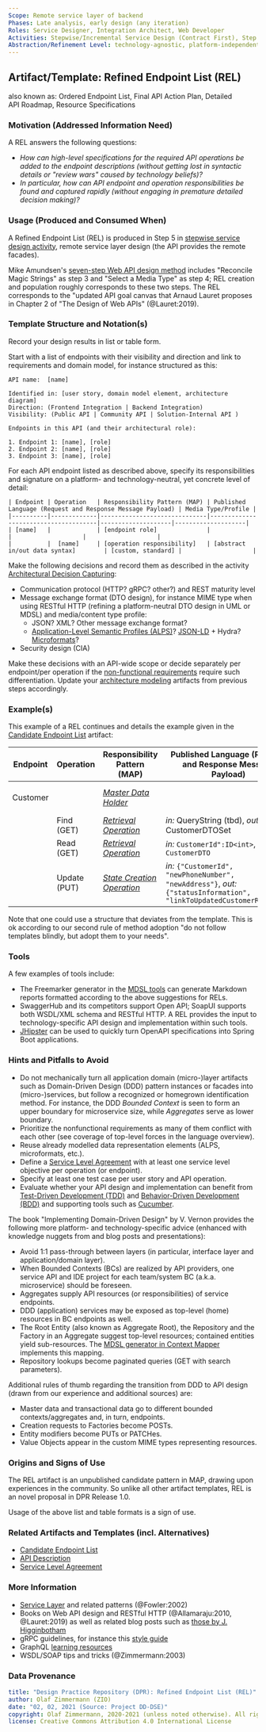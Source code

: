 ```yaml
---
Scope: Remote service layer of backend
Phases: Late analysis, early design (any iteration)
Roles: Service Designer, Integration Architect, Web Developer
Activities: Stepwise/Incremental Service Design (Contract First), Step 5
Abstraction/Refinement Level: technology-agnostic, platform-independent
---
```



Artifact/Template: Refined Endpoint List (REL)
----------------------------------------------
also known as: Ordered Endpoint List, Final API Action Plan, Detailed API Roadmap, Resource Specifications <!-- from MAP -->


### Motivation (Addressed Information Need) 

A REL answers the following questions:

* *How can high-level specifications for the required API operations be added to the endpoint descriptions (without getting lost in syntactic details or "review wars" caused by technology beliefs)?* 
* *In particular, how can API endpoint and operation responsibilities be found and captured rapidly (without engaging in premature detailed decision making)?*


### Usage (Produced and Consumed When)
 
A Refined Endpoint List (REL) is produced in Step 5 in [stepwise service design activity](../activities/SDPR-StepwiseServiceDesign.md), remote service layer design (the API provides the remote facades).

<!-- * Step 5 of the EXPOSE technique -->

Mike Amundsen's [seven-step Web API design method](https://www.infoq.com/articles/web-api-design-methodology/) includes "Reconcile Magic Strings" as step 3 and "Select a Media Type" as step 4; REL creation and population roughly corresponds to these two steps. The REL corresponds to the "updated API goal canvas that Arnaud Lauret proposes in Chapter 2 of "The Design of Web APIs" (@Lauret:2019).


### Template Structure and Notation(s)
Record your design results in list or table form. 

Start with a list of endpoints with their visibility and direction and link to requirements and domain model, for instance structured as this: 

```
API name:  [name]

Identified in: [user story, domain model element, architecture diagram]
Direction: (Frontend Integration | Backend Integration)
Visibility: (Public API | Community API | Solution-Internal API )

Endpoints in this API (and their architectural role): 

1. Endpoint 1: [name], [role]
2. Endpoint 2: [name], [role]
3. Endpoint 3: [name], [role]
```

<!-- older proposal:
This is an elaborate proposal, referencing several categories in [Microservice API Patterns (MAP)](https://microservice-api-patterns.org/):
| Integration Type ([Foundation](https://microservice-api-patterns.org/patterns/foundation/) pattern) | Visibility ([Foundation](https://microservice-api-patterns.org/patterns/foundation/) pattern) | API/Endpoint Name | Source (Artifact) | Features/Capabilities ([Responsibility](https://microservice-api-patterns.org/patterns/responsibility/) Analysis) |  
|------------------|------------|------|--------|--------------|
| ... | ... | ... | ... | ... |
-->

For each API endpoint listed as described above, specify its responsibilities and signature on a platform- and technology-neutral, yet concrete level of detail:

```
| Endpoint | Operation   | Responsibility Pattern (MAP) | Published Language (Request and Response Message Payload) | Media Type/Profile |
|----------|-------------|------------------------------|--------------------------------------|--------------------|--------------------|
| [name]   |             | [endpoint role]              |                                      |                    |                    |
|          |  [name]     | [operation responsibility]   | [abstract in/out data syntax]        | [custom, standard] |                    |
```

<!-- Step 5 of activity has more here: service layer, remote facade, DTO ADs; feature in tutorial (not needed here) -->

Make the following decisions and record them as described in the activity [Architectural Decision Capturing](DPR-ArchitecturalDecisionCapturing.md):

* Communication protocol (HTTP? gRPC? other?) and REST maturity level 
* Message exchange format (DTO design), for instance MIME type when using RESTful HTTP (refining a platform-neutral DTO design in UML or MDSL) and media/content type profile:
    * JSON? XML? Other message exchange format?
    * [Application-Level Semantic Profiles (ALPS)](https://tools.ietf.org/html/draft-amundsen-richardson-foster-alps-03)? [JSON-LD](https://json-ld.org/) + Hydra? [Microformats](http://microformats.org/)?
* Security design (CIA)

Make these decisions with an API-wide scope or decide separately per endpoint/per operation if the [non-functional requirements](DPR-SMART-NFR-Elicitation.md) require such differentiation. Update your [architecture modeling](DPR-ArchitectureModeling.md) artifacts from previous steps accordingly.


### Example(s)

This example of a REL continues and details the example given in the [Candidate Endpoint List](SDPR-CandidateEndpointList.md) artifact:

| Endpoint | Operation   | Responsibility Pattern (MAP) | Published Language (Request and Response Message Payload) | Media Type/Profile |
|----------|-------------|------------------------------|-----------------------------------------------------------|--------------------|
| Customer |             | [*Master Data Holder*](https://microservice-api-patterns.org/patterns/responsibility/informationHolderEndpointTypes/MasterDataHolder)         |              | microformats or ALPS (tbd) |
|          |  Find (GET) |  [*Retrieval Operation*](https://microservice-api-patterns.org/patterns/responsibility/operationResponsibilities/RetrievalOperation) | *in:* QueryString (tbd), *out:* CustomerDTOSet | |
|          |  Read (GET) | [*Retrieval Operation*](https://microservice-api-patterns.org/patterns/responsibility/operationResponsibilities/RetrievalOperation) | *in:* `CustomerId":ID<int>`, *out:* `CustomerDTO` <!-- MDSL snippets --> |  |
|          |  Update (PUT) | [*State Creation Operation*](https://microservice-api-patterns.org/patterns/responsibility/operationResponsibilities/StateCreationOperation)  | *in:* `{"CustomerId", "newPhoneNumber", "newAddress"}`, *out:* `{"statusInformation", "linkToUpdatedCustomerResource}` <!-- MDSL snippets --> | |

<!-- TODO (v2) SSD step 5 has more, for instance provider/backend mapping -->

Note that one could use a structure that deviates from the template. This is ok according to our second rule of method adoption "do not follow templates blindly, but adopt them to your needs".

<!-- See this [end-to-end service design demo](https://ozimmer.ch/practices/2020/06/10/ICWEKeynoteAndDemo.html) for more technical contracts. -->


### Tools

A few examples of tools include:

* The Freemarker generator in the [MDSL tools](https://microservice-api-patterns.github.io/MDSL-Specification/updates/) can generate Markdown reports formatted according to the above suggestions for RELs.
* SwaggerHub and its competitors support Open API; SoapUI supports both WSDL/XML schema and RESTful HTTP. A REL provides the input to technology-specific API design and implementation within such tools.
* [JHipster](https://www.jhipster.tech/doing-api-first-development/) can be used to quickly turn OpenAPI specifications into Spring Boot applications.


### Hints and Pitfalls to Avoid

* Do not mechanically turn all application domain (micro-)layer artifacts such as Domain-Driven Design (DDD) pattern instances or facades into (micro-)services, but follow a recognized or homegrown identification method. For instance, the DDD *Bounded Context* is seen to form an upper boundary for microservice size, while *Aggregates* serve as lower boundary.
* Prioritize the nonfunctional requirements as many of them conflict with each other (see coverage of top-level forces in the language overview).
* Reuse already modelled data representation elements (ALPS, microformats, etc.).
* Define a [Service Level Agreement](SDPR-ServiceLevelAgreement.md) with at least one service level objective per operation (or endpoint). 
* Specify at least one test case per user story and API operation.
* Evaluate whether your API design and implementation can benefit from [Test-Driven Development (TDD)](https://www.agilealliance.org/glossary/tdd/) and [Behavior-Driven Development (BDD)](https://dannorth.net/introducing-bdd/) and supporting tools such as [Cucumber](https://cucumber.io/). 

<!-- From JUG 2019 slide (is there a newer version?) -->

The book "Implementing Domain-Driven Design" by V. Vernon provides the following more platform- and technology-specific advice (enhanced with knowledge nuggets from and blog posts and presentations):

* Avoid 1:1 pass-through between layers (in particular, interface layer and application/domain layer). <!-- note that https://www.ibm.com/garage/method/practices/code/domain-driven-design seems to contradict this hint at least to some extent -->
* When Bounded Contexts (BCs) are realized by API providers, one service API and IDE project for each team/system BC (a.k.a. microservice) should be foreseen.
* Aggregates supply API resources (or responsibilities) of service endpoints.
* DDD (application) services may be exposed as top-level (home) resources in BC endpoints as well.
* The Root Entity (also known as Aggregate Root), the Repository and the Factory in an Aggregate suggest top-level resources; contained entities yield sub-resources. The [MDSL generator in Context Mapper](https://contextmapper.org/docs/mdsl/) implements this mapping.
* Repository lookups become paginated queries (GET with search parameters).

Additional rules of thumb regarding the transition from DDD to API design (drawn from our experience and additional sources) are:

* Master data and transactional data go to different bounded contexts/aggregates and, in turn, endpoints.
* Creation requests to Factories become POSTs.
* Entity modifiers become PUTs or PATCHes.
* Value Objects appear in the custom MIME types representing resources.


### Origins and Signs of Use
The REL artifact is an unpublished candidate pattern in MAP, drawing upon experiences in the community. So unlike all other artifact templates, REL is an novel proposal in DPR Release 1.0.

Usage of the above list and table formats is a sign of use.


### Related Artifacts and Templates (incl. Alternatives)

* [Candidate Endpoint List](SDPR-CandidateEndpointList.md) 
* [API Description](SDPR-APIDescription.md)
* [Service Level Agreement](SDPR-ServiceLevelAgreement.md)


### More Information

* [Service Layer](https://martinfowler.com/eaaCatalog/serviceLayer.html) and related patterns (@Fowler:2002)
* Books on Web API design and RESTful HTTP (@Allamaraju:2010, @Lauret:2019) as well as related blog posts such as [those by J. Higginbotham](https://tyk.io/author/james-higginbotham/)
* gRPC guidelines, for instance this [style guide](https://developers.google.com/protocol-buffers/docs/style)
* GraphQL [learning resources](https://graphql.org/learn/) 
* WSDL/SOAP tips and tricks (@Zimmermann:2003)


### Data Provenance 

```yaml
title: "Design Practice Repository (DPR): Refined Endpoint List (REL)"
author: Olaf Zimmermann (ZIO)
date: "02, 02, 2021 (Source: Project DD-DSE)"
copyright: Olaf Zimmermann, 2020-2021 (unless noted otherwise). All rights reserved.
license: Creative Commons Attribution 4.0 International License
```
